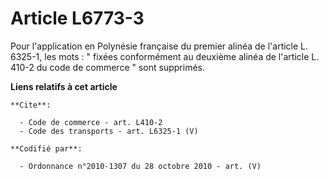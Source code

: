 # Article L6773-3

Pour l'application en Polynésie française du premier alinéa de l'article L. 6325-1, les mots : " fixées conformément au
deuxième alinéa de l'article L. 410-2 du code de commerce " sont supprimés.

**Liens relatifs à cet article**

	**Cite**:

	  - Code de commerce - art. L410-2
	  - Code des transports - art. L6325-1 (V)

	**Codifié par**:

	  - Ordonnance n°2010-1307 du 28 octobre 2010 - art. (V)
